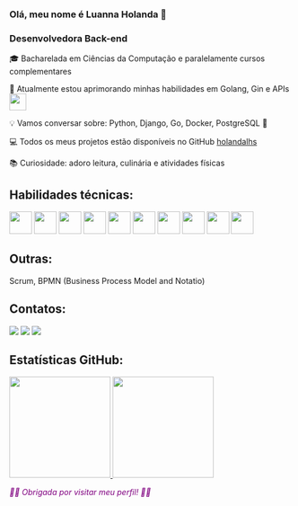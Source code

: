 ### Olá, meu nome é Luanna Holanda 👋
### Desenvolvedora Back-end


🎓 Bacharelada em Ciências da Computação e paralelamente cursos complementares

🚀 Atualmente estou aprimorando minhas habilidades em Golang, Gin e APIs 
 <img loading="lazy" src="https://cdn.jsdelivr.net/gh/devicons/devicon@latest/icons/go/go-original.svg" width="30" height="30"/>

💡 Vamos conversar sobre: Python, Django, Go, Docker, PostgreSQL 💬

💻 Todos os meus projetos estão disponíveis no GitHub [holandalhs](https://github.com/holandalhs)

📚 Curiosidade: adoro leitura, culinária e atividades físicas



## Habilidades técnicas:
<img loading="lazy" src="https://cdn.jsdelivr.net/gh/devicons/devicon@latest/icons/python/python-original-wordmark.svg" width="40" height="40"/> <img loading="lazy" src="https://cdn.jsdelivr.net/gh/devicons/devicon@latest/icons/django/django-plain-wordmark.svg" width="40" height="40"/> <img loading="lazy" src="https://cdn.jsdelivr.net/gh/devicons/devicon@latest/icons/pytest/pytest-original-wordmark.svg" width="40" height="40"/> <img loading="lazy" src="https://cdn.jsdelivr.net/gh/devicons/devicon@latest/icons/docker/docker-original-wordmark.svg" width="40" height="40"/> <img loading="lazy" src="https://cdn.jsdelivr.net/gh/devicons/devicon@latest/icons/composer/composer-original.svg" width="40" height="40"/> <img loading="lazy" src="https://cdn.jsdelivr.net/gh/devicons/devicon@latest/icons/postgresql/postgresql-original-wordmark.svg" width="40" height="40"/> <img loading="lazy" src="https://cdn.jsdelivr.net/gh/devicons/devicon/icons/git/git-original.svg" width="40" height="40"/> 
<img loading="lazy" src="https://cdn.jsdelivr.net/gh/devicons/devicon@latest/icons/github/github-original-wordmark.svg" width="40" height="40"/> 
<img loading="lazy" src="https://cdn.jsdelivr.net/gh/devicons/devicon@latest/icons/linux/linux-original.svg" width="40" height="40"/> <img loading="lazy" src="https://cdn.jsdelivr.net/gh/devicons/devicon@latest/icons/vscode/vscode-original-wordmark.svg" width="40" height="40"/>

## Outras:
Scrum, BPMN (Business Process Model and Notatio)




## Contatos:
<div>
<a href="https://instagram.com/lholanda7" target="_blank"><img loading="lazy" src="https://img.shields.io/badge/-Instagram-%23E4405F?style=for-the-badge&logo=instagram&logoColor=white" target="_blank"></a>
<a href = "mailto:holandalhs@gmail.com"><img loading="lazy" src="https://img.shields.io/badge/Gmail-D14836?style=for-the-badge&logo=gmail&logoColor=white" target="_blank"></a>
<a href="https://www.linkedin.com/in/luanna-holanda" target="_blank"><img loading="lazy" src="https://img.shields.io/badge/-LinkedIn-%230077B5?style=for-the-badge&logo=linkedin&logoColor=white" target="_blank"></a>   
</div>

## Estatísticas GitHub:
<div>
<a href="https://github.com/holandalhs">  
    <img loading="lazy" height="180em" src="https://github-readme-stats.vercel.app/api/top-langs/?username=holandalhs&layout=compact&langs_count=7&theme=dracula"/>  
    <img loading="lazy" height="180em" src="https://github-readme-stats.vercel.app/api?username=holandalhs&show_icons=true&theme=dracula&include_all_commits=true&count_private=true"/>  
</a> 
</div>  





<em style="color: purple;">🌱🌱 Obrigada por visitar meu perfil! 🌱🌱</em>



